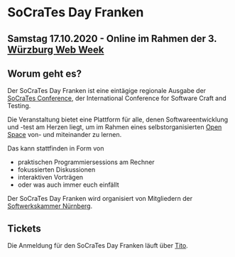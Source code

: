 # SoCraTes Day Franken

## Samstag 17.10.2020 - Online im Rahmen der 3. <a href="https://wueww.de/" target="_blank">Würzburg Web Week</a>

## Worum geht es?

Der SoCraTes Day Franken ist eine eintägige regionale Ausgabe
der <a href="https://socrates-conference.de/" target="_blank">SoCraTes Conference</a>, 
der International Conference for Software Craft and Testing.

Die Veranstaltung bietet eine Plattform für alle,
denen Softwareentwicklung und -test am Herzen liegt,
um im Rahmen eines selbstorganisierten <a href="https://agilecoachcamp.org/tiki-index.php?page=OpenSpace" target="_blank">Open Space</a>
von- und miteinander zu lernen.

Das kann stattfinden in Form von
- praktischen Programmiersessions am Rechner
- fokussierten Diskussionen
- interaktiven Vorträgen
- oder was auch immer euch einfällt

Der SoCraTes Day Franken wird organisiert von Mitgliedern
der <a href="https://www.softwerkskammer.org/groups/nuernberg" target="_blank">Softwerkskammer Nürnberg</a>.

## Tickets

Die Anmeldung für den SoCraTes Day Franken läuft
über <a href="https://ti.to/SoCraTesDayFranken/2020" target="_blank">Tito</a>.
